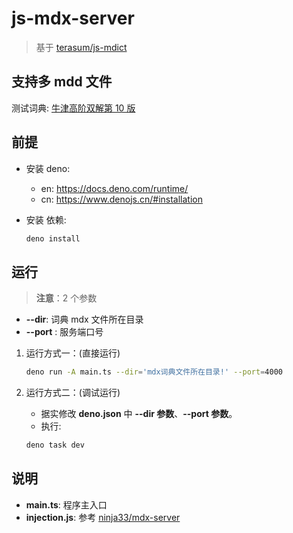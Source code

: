 # js-mdx-server

> 基于 [terasum/js-mdict](https://github.com/terasum/js-mdict)

## 支持多 mdd 文件

测试词典: [牛津高阶双解第 10 版](https://forum.freemdict.com/t/topic/30466)

## 前提

- 安装 deno:

  - en: https://docs.deno.com/runtime/
  - cn: https://www.denojs.cn/#installation

- 安装 依赖:

  ```sh
  deno install
  ```

## 运行

> **注意**：2 个参数

- **--dir**: 词典 mdx 文件所在目录
- **--port** : 服务端口号

1. 运行方式一：(直接运行)

   ```sh
   deno run -A main.ts --dir='mdx词典文件所在目录!' --port=4000
   ```

2. 运行方式二：(调试运行)

   - 据实修改 **deno.json** 中 **--dir 参数**、**--port 参数**。
   - 执行:

   ```sh
   deno task dev
   ```

## 说明

- **main.ts**: 程序主入口
- **injection.js**: 参考 [ninja33/mdx-server](https://github.com/ninja33/mdx-server)
